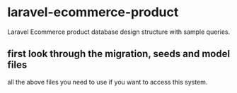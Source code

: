 # laravel-ecommerce-product
Laravel Ecommerce product database design structure with sample queries.


## first look through the migration, seeds and model files
all the above files you need to use if you want to access this system.
